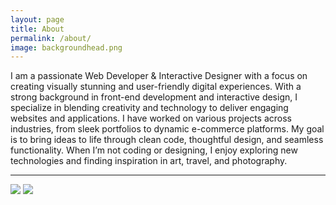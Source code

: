 ```yaml
---
layout: page
title: About
permalink: /about/
image: backgroundhead.png
---
```

I am a passionate Web Developer & Interactive Designer with a focus on creating visually stunning and user-friendly digital experiences. With a strong background in front-end development and interactive design, I specialize in blending creativity and technology to deliver engaging websites and applications.
I have worked on various projects across industries, from sleek portfolios to dynamic e-commerce platforms. My goal is to bring ideas to life through clean code, thoughtful design, and seamless functionality. When I’m not coding or designing, I enjoy exploring new technologies and finding inspiration in art, travel, and photography.

***

![]({{site.baseurl}}/images/Experience.png)
![]({{site.baseurl}}/images/skills.png)
